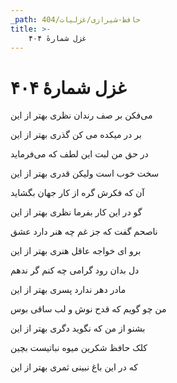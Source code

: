 ```yaml
---
_path: حافظ-شیرازی/غزلیات/404
title: >-
    غزل شمارهٔ ۴۰۴
---
```

# غزل شمارهٔ ۴۰۴

<div class="b" id="bn1"><div class="m1"><p>می‌فکن بر صف رندان نظری بهتر از این</p></div>
<div class="m2"><p>بر در میکده می کن گذری بهتر از این</p></div></div>
<div class="b" id="bn2"><div class="m1"><p>در حق من لبت این لطف که می‌فرماید</p></div>
<div class="m2"><p>سخت خوب است ولیکن قدری بهتر از این</p></div></div>
<div class="b" id="bn3"><div class="m1"><p>آن که فکرش گره از کار جهان بگشاید</p></div>
<div class="m2"><p>گو در این کار بفرما نظری بهتر از این</p></div></div>
<div class="b" id="bn4"><div class="m1"><p>ناصحم گفت که جز غم چه هنر دارد عشق</p></div>
<div class="m2"><p>برو ای خواجه عاقل هنری بهتر از این</p></div></div>
<div class="b" id="bn5"><div class="m1"><p>دل بدان رود گرامی چه کنم گر ندهم</p></div>
<div class="m2"><p>مادر دهر ندارد پسری بهتر از این</p></div></div>
<div class="b" id="bn6"><div class="m1"><p>من چو گویم که قدح نوش و لب ساقی بوس</p></div>
<div class="m2"><p>بشنو از من که نگوید دگری بهتر از این</p></div></div>
<div class="b" id="bn7"><div class="m1"><p>کلک حافظ شکرین میوه نباتیست بچین</p></div>
<div class="m2"><p>که در این باغ نبینی ثمری بهتر از این</p></div></div>

